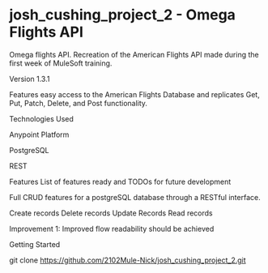 # josh_cushing_project_2 - Omega Flights API 
Omega flights API. Recreation of the American Flights API made during the first week of MuleSoft training.

Version 1.3.1

Features easy access to the American Flights Database and replicates Get, Put, Patch, Delete, and Post functionality. 

Technologies Used 

Anypoint Platform

PostgreSQL

REST

Features List of features ready and TODOs for future development

Full CRUD features for a postgreSQL database through a RESTful interface.

Create records
Delete records
Update Records
Read records

Improvement 1: Improved flow readability should be achieved

Getting Started

git clone https://github.com/2102Mule-Nick/josh_cushing_project_2.git
